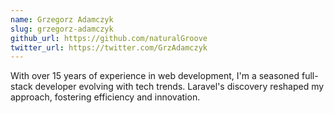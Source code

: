 ```yaml
---
name: Grzegorz Adamczyk
slug: grzegorz-adamczyk
github_url: https://github.com/naturalGroove
twitter_url: https://twitter.com/GrzAdamczyk
---
```


With over 15 years of experience in web development, I'm a seasoned full-stack developer evolving with tech trends. Laravel's discovery reshaped my approach, fostering efficiency and innovation.
